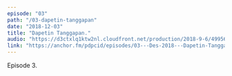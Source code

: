 ```yaml
---
episode: "03"
path: "/03-dapetin-tanggapan"
date: "2018-12-03"
title: "Dapetin Tanggapan."
audio: "https://d3ctxlq1ktw2nl.cloudfront.net/production/2018-9-6/4995684-44100-2-ec52c94cff3b4.m4a"
link: "https://anchor.fm/pdpcid/episodes/03---Des-2018---Dapetin-Tanggapan--Gimana-Persiapan-Materi-Beserta-Narasumbernya-e2u10t"
---
```


Episode 3.
